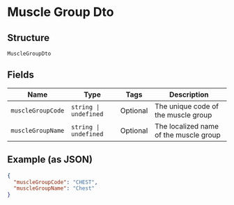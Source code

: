 
# Muscle Group Dto

## Structure

`MuscleGroupDto`

## Fields

| Name | Type | Tags | Description |
|  --- | --- | --- | --- |
| `muscleGroupCode` | `string \| undefined` | Optional | The unique code of the muscle group |
| `muscleGroupName` | `string \| undefined` | Optional | The localized name of the muscle group |

## Example (as JSON)

```json
{
  "muscleGroupCode": "CHEST",
  "muscleGroupName": "Chest"
}
```

